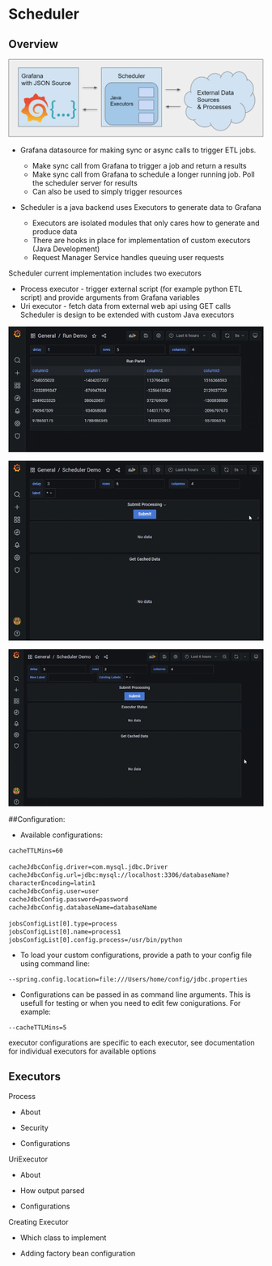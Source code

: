 # Scheduler

## Overview 



![Architecture Overview](docs/img/scheduler_overview.PNG)

* Grafana datasource for making sync or async calls to trigger ETL jobs.
    * Make sync call from Grafana to trigger a job and return a results
    * Make sync call from Grafana to schedule a longer running job. Poll the scheduler server for results
    * Can also be used to simply trigger resources 

* Scheduler is a java backend uses Executors to generate data to Grafana
    * Executors are isolated modules that only cares how to generate and produce data
    * There are hooks in place for implementation of custom executors (Java Development)
    * Request Manager Service handles queuing user requests

Scheduler current implementation includes two executors
* Process executor - trigger external script (for example python ETL script) and provide arguments from Grafana variables
* Uri executor - fetch data from external web api using GET calls
Scheduler is design to be extended with custom Java executors 

![Runner Demo](docs/img/runner_animation.gif)

![Scheduler Demo](docs/img/scheduler_animation.gif)

![Labeled Scheduler Demo](docs/img/labeled_animation.gif)


##Configuration:

*  Available configurations:

```properties
cacheTTLMins=60

cacheJdbcConfig.driver=com.mysql.jdbc.Driver
cacheJdbcConfig.url=jdbc:mysql://localhost:3306/databaseName?characterEncoding=latin1
cacheJdbcConfig.user=user
cacheJdbcConfig.password=password
cacheJdbcConfig.databaseName=databaseName

jobsConfigList[0].type=process
jobsConfigList[0].name=process1
jobsConfigList[0].config.process=/usr/bin/python
```

* To load your custom configurations, provide a path to your config file using command line:

```
--spring.config.location=file:///Users/home/config/jdbc.properties
```

* Configurations can be passed in as command line arguments.  This is usefull for testing or when you need to edit few conigurations. For example:

```
--cacheTTLMins=5
```

executor configurations are specific to each executor, see documentation for individual executors for available options

## Executors

Process

* About

* Security

* Configurations

UriExecutor

* About

* How output parsed

* Configurations

Creating Executor

* Which class to implement

* Adding factory bean configuration


